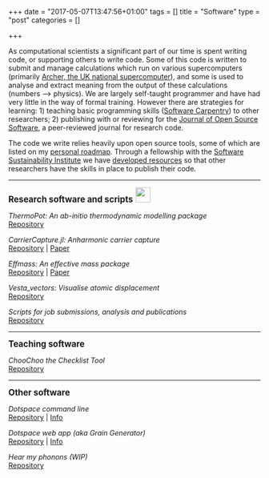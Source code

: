 +++
date = "2017-05-07T13:47:56+01:00"
tags = []
title = "Software"
type = "post"
categories = []

+++

As computational scientists a significant part of our time is spent writing code, or supporting others to write code. Some of this code is written to submit and manage calculations which run on various supercomputers (primarily [Archer, the UK national supercomputer](http://www.archer.ac.uk/)), and some is used to analyse and extract meaning from the output of these calculations (numbers --> physics). 
We are largely self-taught programmer and have had very little in the way of formal training. However there are strategies for learning: 1) teaching basic programming skills ([Software Carpentry](https://carpentries.org/)) to other researchers; 2) publishing with or reviewing for the [Journal of Open Source Software](https://joss.theoj.org/), a peer-reviewed journal for research code.

The code we write relies heavily upon open source tools, some of which are listed on my [personal roadmap](https://lucydot.github.io/blog/roadmap/).
Through a fellowship with the [Software Sustainability Institute](https://www.software.ac.uk) we have [developed resources](https://lucydot.github.io/teaching/) so that other researchers have the skills in place to publish their code.

-----

<big>
<b>Research software and scripts</b> </big>  <img src="./images/tora.gif" width="30" height="30">

<i> ThermoPot: An ab-initio thermodynamic modelling package</i></br>
[Repository](https://github.com/NU-CEM/thermopot)

<i> CarrierCapture.jl: Anharmonic carrier capture</i></br>
[Repository](https://github.com/WMD-group/CarrierCapture.jl) | [Paper](https://doi.org/10.21105/joss.02102)

<i> Effmass: An effective mass package </i></br>
[Repository](https://github.com/lucydot/effmass) | [Paper](https://doi.org/10.21105/joss.00797)

<i>Vesta_vectors: Visualise atomic displacement</i></br>
[Repository](https://github.com/lucydot/vesta_vectors)

<i> Scripts for job submissions, analysis and publications</i></br>
[Repository](https://github.com/lucydot/scripts)

------

<big>
<b>Teaching software </b> </big>

<i> ChooChoo the Checklist Tool</i></br>
[Repository](https://github.com/lucydot/choochoo) 

------

<big>
<b>Other software</b></big>

<i> Dotspace command line </i></br>
[Repository](https://github.com/lucydot/dotspace) | [Info](https://lucydot.github.io/dotspace/)

<i> Dotspace web app (aka Grain Generator) </i></br>
[Repository](https://github.com/lucydot/dotspace_heroku) | [Info](https://lucydot.github.io/dotspace/)

<i> Hear my phonons (WIP) </i></br>
[Repository](https://github.com/NU-CEM/hear-my-phonons)





